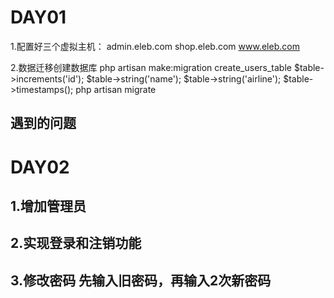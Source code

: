 # DAY01

1.配置好三个虚拟主机：
admin.eleb.com
shop.eleb.com
www.eleb.com

2.数据迁移创建数据库
php artisan make:migration create_users_table
  $table->increments('id');
            $table->string('name');
            $table->string('airline');
            $table->timestamps();
 php artisan migrate
## 遇到的问题
# DAY02

## 1.增加管理员
## 2.实现登录和注销功能
## 3.修改密码 先输入旧密码，再输入2次新密码